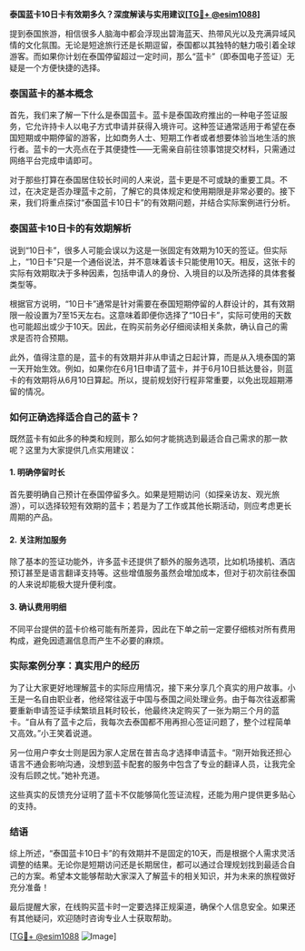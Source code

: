 **泰国蓝卡10日卡有效期多久？深度解读与实用建议[[TG💪+ @esim1088](https://t.me/s/esim1088)]**

提到泰国旅游，相信很多人脑海中都会浮现出碧海蓝天、热带风光以及充满异域风情的文化氛围。无论是短途旅行还是长期逗留，泰国都以其独特的魅力吸引着全球游客。而如果你计划在泰国停留超过一定时间，那么“蓝卡”（即泰国电子签证）无疑是一个方便快捷的选择。

### 泰国蓝卡的基本概念

首先，我们来了解一下什么是泰国蓝卡。蓝卡是泰国政府推出的一种电子签证服务，它允许持卡人以电子方式申请并获得入境许可。这种签证通常适用于希望在泰国短期或中期停留的游客，比如商务人士、短期工作者或者想要体验当地生活的旅行者。蓝卡的一大亮点在于其便捷性——无需亲自前往领事馆提交材料，只需通过网络平台完成申请即可。

对于那些打算在泰国居住较长时间的人来说，蓝卡更是不可或缺的重要工具。不过，在决定是否办理蓝卡之前，了解它的具体规定和使用期限是非常必要的。接下来，我们将重点探讨“泰国蓝卡10日卡”的有效期问题，并结合实际案例进行分析。

### 泰国蓝卡10日卡的有效期解析

说到“10日卡”，很多人可能会误以为这是一张固定有效期为10天的签证。但实际上，“10日卡”只是一个通俗说法，并不意味着该卡只能使用10天。相反，这张卡的实际有效期取决于多种因素，包括申请人的身份、入境目的以及所选择的具体套餐类型等。

根据官方说明，“10日卡”通常是针对需要在泰国短期停留的人群设计的，其有效期限一般设置为7至15天左右。这意味着即便你选择了“10日卡”，实际可使用的天数也可能超出或少于10天。因此，在购买前务必仔细阅读相关条款，确认自己的需求是否符合预期。

此外，值得注意的是，蓝卡的有效期并非从申请之日起计算，而是从入境泰国的第一天开始生效。例如，如果你在6月1日申请了蓝卡，并于6月10日抵达曼谷，则蓝卡的有效期将从6月10日算起。所以，提前规划好行程非常重要，以免出现超期滞留的情况。

### 如何正确选择适合自己的蓝卡？

既然蓝卡有如此多的种类和规则，那么如何才能挑选到最适合自己需求的那一款呢？这里为大家提供几点实用建议：

#### 1. 明确停留时长
首先要明确自己预计在泰国停留多久。如果是短期访问（如探亲访友、观光旅游），可以选择较短有效期的蓝卡；若是为了工作或其他长期活动，则应考虑更长周期的产品。

#### 2. 关注附加服务
除了基本的签证功能外，许多蓝卡还提供了额外的服务选项，比如机场接机、酒店预订甚至是语言翻译支持等。这些增值服务虽然会增加成本，但对于初次前往泰国的人来说却能极大提升便利度。

#### 3. 确认费用明细
不同平台提供的蓝卡价格可能有所差异，因此在下单之前一定要仔细核对所有费用构成，避免因遗漏信息而产生不必要的麻烦。

### 实际案例分享：真实用户的经历

为了让大家更好地理解蓝卡的实际应用情况，接下来分享几个真实的用户故事。小王是一名自由职业者，他经常往返于中国与泰国之间处理业务。由于每次往返都需要重新申请签证手续繁琐且耗时较长，他最终决定购买了一张为期三个月的蓝卡。“自从有了蓝卡之后，我每次去泰国都不用再担心签证问题了，整个过程简单又高效。”小王笑着说道。

另一位用户李女士则是因为家人定居在普吉岛才选择申请蓝卡。“刚开始我还担心语言不通会影响沟通，没想到蓝卡配套的服务中包含了专业的翻译人员，让我完全没有后顾之忧。”她补充道。

这些真实的反馈充分证明了蓝卡不仅能够简化签证流程，还能为用户提供更多贴心的支持。

### 结语

综上所述，“泰国蓝卡10日卡”的有效期并不是固定的10天，而是根据个人需求灵活调整的结果。无论你是短期访问还是长期居住，都可以通过合理规划找到最适合自己的方案。希望本文能够帮助大家深入了解蓝卡的相关知识，并为未来的旅程做好充分准备！

最后提醒大家，在线购买蓝卡时一定要选择正规渠道，确保个人信息安全。如果还有其他疑问，欢迎随时咨询专业人士获取帮助。

[[TG💪+ @esim1088](https://t.me/s/esim1088) ![Image](https://i.postimg.cc/4NQfJmqS/Snipaste-2025-05-13-00-14-12.png)]